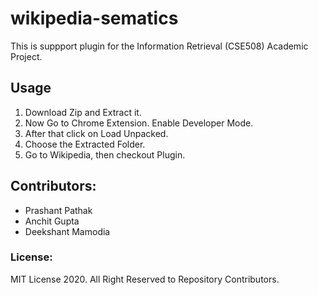 # wikipedia-sematics


This is suppport plugin for the Information Retrieval (CSE508) Academic Project. 


## Usage


1. Download Zip and Extract it.
2. Now Go to Chrome Extension. Enable Developer Mode.
3. After that click on Load Unpacked.
4. Choose the Extracted Folder.
5. Go to Wikipedia, then checkout Plugin.


## Contributors:

* Prashant Pathak
* Anchit Gupta
* Deekshant Mamodia


### License:

MIT License 2020. All Right Reserved to Repository Contributors.
 
